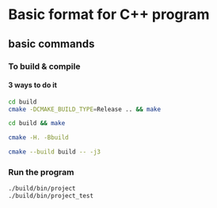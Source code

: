 # Basic format for C++ program

## basic commands 



### To build & compile

#### 3 ways to do it

``` bash 
cd build
cmake -DCMAKE_BUILD_TYPE=Release .. && make
```

``` bash
cd build && make
```

``` bash
cmake -H. -Bbuild

cmake --build build -- -j3
```

### Run the program

```bash
./build/bin/project 
./build/bin/project_test
```